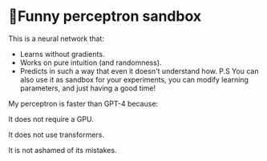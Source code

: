 # 🤖Funny perceptron sandbox

This is a neural network that:
- Learns without gradients.
- Works on pure intuition (and randomness).
- Predicts in such a way that even it doesn't understand how.
P.S You can also use it as sandbox for your experiments, you can modify learning parameters, and just having a good time!

My perceptron is faster than GPT-4 because:

It does not require a GPU.

It does not use transformers.

It is not ashamed of its mistakes.

